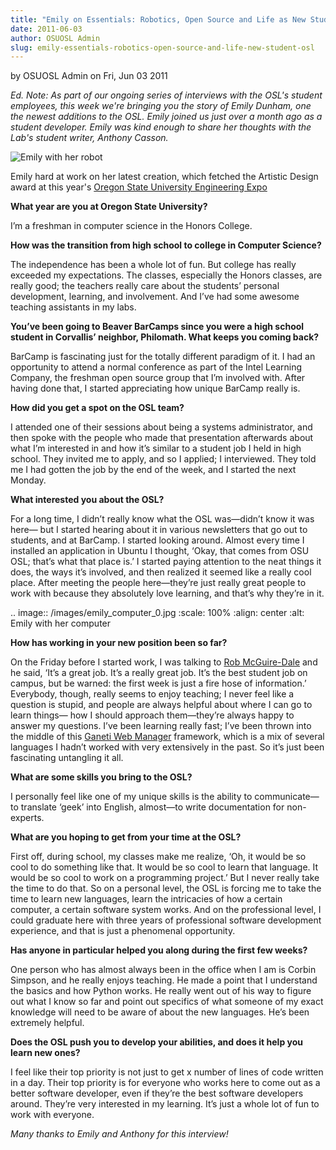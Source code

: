 ```yaml
---
title: "Emily on Essentials: Robotics, Open Source and Life as New Student at the OSL"
date: 2011-06-03
author: OSUOSL Admin
slug: emily-essentials-robotics-open-source-and-life-new-student-osl
---
```

by OSUOSL Admin on Fri, Jun 03 2011

*Ed. Note: As part of our ongoing series of interviews with the OSL's student
employees, this week we're bringing you the story of Emily Dunham, one the
newest additions to the OSL. Emily joined us just over a month ago as a student
developer. Emily was kind enough to share her thoughts with the Lab's student
writer, Anthony Casson.*

![Emily with her robot](/images/emily_robot_1.jpg#center)

Emily hard at work on her latest creation, which fetched the Artistic Design
award at this year's [Oregon State University Engineering Expo](http://engr.oregonstate.edu/expo2011/)

**What year are you at Oregon State University?**

I’m a freshman in computer science in the Honors College.

**How was the transition from high school to college in Computer Science?**

The independence has been a whole lot of fun. But college has really exceeded my
expectations. The classes, especially the Honors classes, are really good; the
teachers really care about the students’ personal development, learning, and
involvement. And I’ve had some awesome teaching assistants in my labs.

**You’ve been going to Beaver BarCamps since you were a high school student in
Corvallis’ neighbor, Philomath. What keeps you coming back?**

BarCamp is fascinating just for the totally different paradigm of it. I had an
opportunity to attend a normal conference as part of the Intel Learning Company,
the freshman open source group that I’m involved with. After having done that, I
started appreciating how unique BarCamp really is.

**How did you get a spot on the OSL team?**

I attended one of their sessions about being a systems administrator, and then
spoke with the people who made that presentation afterwards about what I’m
interested in and how it’s similar to a student job I held in high school. They
invited me to apply, and so I applied; I interviewed. They told me I had gotten
the job by the end of the week, and I started the next Monday.

**What interested you about the OSL?**

For a long time, I didn’t really know what the OSL was—didn’t know it was here—
but I started hearing about it in various newsletters that go out to students,
and at BarCamp. I started looking around. Almost every time I installed an
application in Ubuntu I thought, ‘Okay, that comes from OSU OSL; that’s what
that place is.’ I started paying attention to the neat things it does, the ways
it’s involved, and then realized it seemed like a really cool place. After
meeting the people here—they’re just really great people to work with because
they absolutely love learning, and that’s why they’re in it.

.. image:: /images/emily_computer_0.jpg
   :scale: 100%
   :align: center
   :alt: Emily with her computer

**How has working in your new position been so far?**

On the Friday before I started work, I was talking to [Rob McGuire-Dale](http://osuosl.org/about/news/revelations-from-rob)
and he said, ‘It’s a great job. It’s a really great job. It’s the best student job on
campus, but be warned: the first week is just a fire hose of information.’
Everybody, though, really seems to enjoy teaching; I never feel like a question
is stupid, and people are always helpful about where I can go to learn things—
how I should approach them—they’re always happy to answer my questions. I’ve
been learning really fast; I’ve been thrown into the middle of this
[Ganeti Web Manager](http://code.osuosl.org/projects/ganeti-webmgr) 
framework, which is a mix of several languages I hadn’t worked with very extensively 
in the past. So it’s just been fascinating untangling it all.

**What are some skills you bring to the OSL?**

I personally feel like one of my unique skills is the ability to communicate—to
translate ‘geek’ into English, almost—to write documentation for non-experts.

**What are you hoping to get from your time at the OSL?**

First off, during school, my classes make me realize, ‘Oh, it would be so cool
to do something like that. It would be so cool to learn that language. It would
be so cool to work on a programming project.’ But I never really take the time
to do that. So on a personal level, the OSL is forcing me to take the time to
learn new languages, learn the intricacies of how a certain computer, a certain
software system works. And on the professional level, I could graduate here with
three years of professional software development experience, and that is just a
phenomenal opportunity.

**Has anyone in particular helped you along during the first few weeks?**

One person who has almost always been in the office when I am is Corbin Simpson,
and he really enjoys teaching. He made a point that I understand the basics and
how Python works. He really went out of his way to figure out what I know so far
and point out specifics of what someone of my exact knowledge will need to be
aware of about the new languages. He’s been extremely helpful.

**Does the OSL push you to develop your abilities, and does it help you learn
new ones?**

I feel like their top priority is not just to get x number of lines of code
written in a day. Their top priority is for everyone who works here to come out
as a better software developer, even if they’re the best software developers
around. They’re very interested in my learning. It’s just a whole lot of fun to
work with everyone.

*Many thanks to Emily and Anthony for this interview!*
